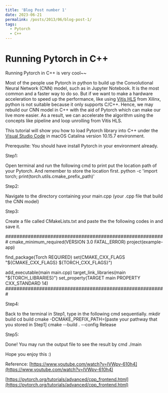 ```yaml
---
title: 'Blog Post number 1'
date: 2023-06-21
permalink: /posts/2013/06/blog-post-1/
tags:
  - Pytorch
  - C++
---
```


Running Pytorch in C++
======
Running Pytorch in C++ is very cool~~

Most of the people use Pytorch in python to build up the Convolutional Neural Network (CNN) model, such as in Jupyter Notebook. It is the most common and a faster way to do so. But if we want to make a hardware acceleration to speed up the performance, like using [Vitis HLS](https://www.xilinx.com/products/design-tools/vitis/vitis-hls.html) from Xilinx, python is not suitable because it only supports C/C++. Hence, we may rebuild our CNN model in C++ with the aid of Pytorch which can make our live more easier. As a result, we can accelerate the algorithm using the concepts like pipeline and loop unrolling from Vitis HLS. 

This tutorial will show you how to load Pytorch library into C++ under the [Visual Studio Code](https://code.visualstudio.com/) in macOS Catalina version 10.15.7 environment. 

Prerequsite:
You should have install Pytorch in your environment already. 

Step1:

Open terminal and run the following cmd to print put the location path of your Pytorch. And remember to store the location first.
python -c 'import torch; print(torch.utils.cmake_prefix_path)'

Step2:

Navigate to the directory containing your main.cpp (your .cpp file that build the CNN model)

Step3:

Create a file called CMakeLists.txt and paste the the following codes in and save it.


#########################################################
cmake_minimum_required(VERSION 3.0 FATAL_ERROR)
project(example-app)

find_package(Torch REQUIRED)
set(CMAKE_CXX_FLAGS "${CMAKE_CXX_FLAGS} ${TORCH_CXX_FLAGS}")

add_executable(main main.cpp)
target_link_libraries(main "${TORCH_LIBRARIES}")
set_property(TARGET main PROPERTY CXX_STANDARD 14)
#########################################################


Step4:

Back to the terminal in Step1, type in the following cmd sequentially.
mkdir build
cd build
cmake -DCMAKE_PREFIX_PATH=[paste your pathway that you stored in Step1]
cmake --build . --config Release

Step5:

Done! 
You may run the output file to see the result by cmd
./main

Hope you enjoy this :)

Reference:
[https://www.youtube.com/watch?v=IVWpv-610h4](https://www.youtube.com/watch?v=IVWpv-610h4)

[https://pytorch.org/tutorials/advanced/cpp_frontend.html](https://pytorch.org/tutorials/advanced/cpp_frontend.html)
